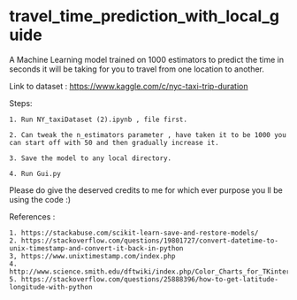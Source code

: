 # travel_time_prediction_with_local_guide

A Machine Learning model trained on 1000 estimators to predict the time in seconds it will be taking for you to travel from one location to another.

Link to dataset : https://www.kaggle.com/c/nyc-taxi-trip-duration

Steps:

    1. Run NY_taxiDataset (2).ipynb , file first.

    2. Can tweak the n_estimators parameter , have taken it to be 1000 you can start off with 50 and then gradually increase it.

    3. Save the model to any local directory.

    4. Run Gui.py

Please do give the deserved credits to me for which ever purpose you ll be using the code :) 


References :

    1. https://stackabuse.com/scikit-learn-save-and-restore-models/
    2. https://stackoverflow.com/questions/19801727/convert-datetime-to-unix-timestamp-and-convert-it-back-in-python
    3, https://www.unixtimestamp.com/index.php
    4. http://www.science.smith.edu/dftwiki/index.php/Color_Charts_for_TKinter
    5. https://stackoverflow.com/questions/25888396/how-to-get-latitude-longitude-with-python
   
